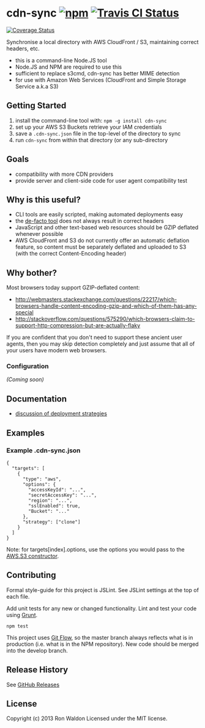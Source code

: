 # cdn-sync [![npm](https://img.shields.io/npm/v/cdn-sync.svg?maxAge=2592000)](https://www.npmjs.com/package/cdn-sync) [![Travis CI Status](https://travis-ci.org/jokeyrhyme/cdn-sync.svg?branch=master)](https://travis-ci.org/jokeyrhyme/cdn-sync)
[![Coverage Status](https://coveralls.io/repos/jokeyrhyme/cdn-sync/badge.png)](https://coveralls.io/r/jokeyrhyme/cdn-sync)

Synchronise a local directory with AWS CloudFront / S3, maintaining correct headers, etc.

- this is a command-line Node.JS tool
- Node.JS and NPM are required to use this
- sufficient to replace s3cmd, cdn-sync has better MIME detection
- for use with Amazon Web Services (CloudFront and Simple Storage Service a.k.a S3)

## Getting Started

1. install the command-line tool with: `npm -g install cdn-sync`
2. set up your AWS S3 Buckets retrieve your IAM credentials
3. save a `.cdn-sync.json` file in the top-level of the directory to sync
4. run `cdn-sync` from within that directory (or any sub-directory

## Goals

- compatibility with more CDN providers
- provide server and client-side code for user agent compatibility test

## Why is this useful?

- CLI tools are easily scripted, making automated deployments easy
- the [de-facto tool](http://s3tools.org/s3cmd) does not always result in correct headers
- JavaScript and other text-based web resources should be GZIP deflated whenever possible
- AWS CloudFront and S3 do not currently offer an automatic deflation feature, so content
  must be separately deflated and uploaded to S3 (with the correct Content-Encoding header)

## Why bother?

Most browsers today support GZIP-deflated content:
- http://webmasters.stackexchange.com/questions/22217/which-browsers-handle-content-encoding-gzip-and-which-of-them-has-any-special
- http://stackoverflow.com/questions/575290/which-browsers-claim-to-support-http-compression-but-are-actually-flaky

If you are confident that you don't need to support these ancient user agents, then you may
skip detection completely and just assume that all of your users have modern web browsers.

### Configuration
_(Coming soon)_

## Documentation

- [discussion of deployment strategies](doc/deployment.md)

## Examples

### Example .cdn-sync.json

```
{
  "targets": [
    {
      "type": "aws",
      "options": {
        "accessKeyId": "...",
        "secretAccessKey": "...",
        "region": "...",
        "sslEnabled": true,
        "Bucket": "..."
      },
      "strategy": ["clone"]
    }
  ]
}
```

Note: for targets[index].options, use the options you would pass to the [AWS.S3 constructor](http://docs.aws.amazon.com/AWSJavaScriptSDK/latest/AWS/S3_20060301.html#constructor-property).

## Contributing
Formal style-guide for this project is JSLint. See JSLint settings at the top of
each file.

Add unit tests for any new or changed functionality. Lint and test your code
using [Grunt](http://gruntjs.com/).

    npm test

This project uses [Git Flow](https://github.com/nvie/gitflow), so the master
branch always reflects what is in production (i.e. what is in the NPM repository).
New code should be merged into the develop branch.

## Release History

See [GitHub Releases](https://github.com/jokeyrhyme/cdn-sync/releases)

## License
Copyright (c) 2013 Ron Waldon
Licensed under the MIT license.

